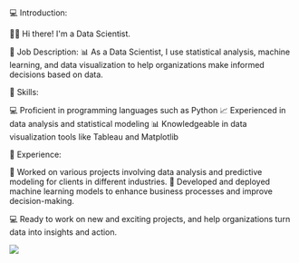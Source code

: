 <!--
**vumichien/vumichien** is a ✨ _special_ ✨ repository because its `README.md` (this file) appears on your GitHub profile.

Here are some ideas to get you started:

- 🔭 I’m currently working on ...
- 🌱 I’m currently learning ...
- 👯 I’m looking to collaborate on ...
- 🤔 I’m looking for help with ...
- 💬 Ask me about ...
- 📫 How to reach me: ...
- 😄 Pronouns: ...
- ⚡ Fun fact: ...

[![GitHub stats](https://github-readme-stats.vercel.app/api?username=vumichien&show_icons=true&theme=highcontrast)](https://github.com/vumichien/github-readme-stats)
[![Top Langs](https://github-readme-stats.vercel.app/api/top-langs/?username=vumichien&layout=compact)](https://github.com/vumichien/github-readme-stats)
 <img alt="Top Langs" height="230px" src="https://github-readme-stats.vercel.app/api/top-langs/?username=vumichien&theme=highcontrast&show_icons=true&count_private=true&include_all_commits=true" />
![Profile Summary](https://github-profile-summary-cards.vercel.app/api/cards/profile-details?username=vumichien&theme=vue)
-->
💻 Introduction:

🙋‍♀️ Hi there! I'm a Data Scientist.

🧠 Job Description:
📊 As a Data Scientist, I use statistical analysis, machine learning, and data visualization to help organizations make informed decisions based on data.

🔎 Skills:

💻 Proficient in programming languages such as Python
📈 Experienced in data analysis and statistical modeling
📊 Knowledgeable in data visualization tools like Tableau and Matplotlib

💼 Experience:

💼 Worked on various projects involving data analysis and predictive modeling for clients in different industries.
💼 Developed and deployed machine learning models to enhance business processes and improve decision-making.

💻 Ready to work on new and exciting projects, and help organizations turn data into insights and action.

<img src="https://raw.githubusercontent.com/vumichien/vumichien/output/github-snake.svg" />


